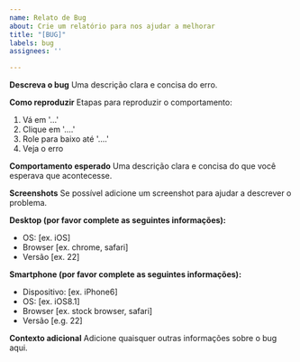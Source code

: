 ```yaml
---
name: Relato de Bug
about: Crie um relatório para nos ajudar a melhorar
title: "[BUG]"
labels: bug
assignees: ''

---
```


**Descreva o bug**
Uma descrição clara e concisa do erro.

**Como reproduzir**
Etapas para reproduzir o comportamento:
1. Vá em '...'
2. Clique em '....'
3. Role para baixo até '....'
4. Veja o erro

**Comportamento esperado**
Uma descrição clara e concisa do que você esperava que acontecesse.

**Screenshots**
Se possível adicione um screenshot para ajudar a descrever o problema.

**Desktop (por favor complete as seguintes informações):**
 - OS: [ex. iOS]
 - Browser [ex. chrome, safari]
 - Versão [ex. 22]

**Smartphone (por favor complete as seguintes informações):**
 - Dispositivo: [ex. iPhone6]
 - OS: [ex. iOS8.1]
 - Browser [ex. stock browser, safari]
 - Versão [e.g. 22]

**Contexto adicional**
Adicione quaisquer outras informações sobre o bug aqui.
